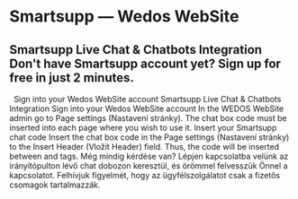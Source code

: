 # Smartsupp — Wedos WebSite
## Smartsupp Live Chat & Chatbots Integration Don't have Smartsupp account yet? Sign up for free in just 2 minutes.
  Sign into your Wedos WebSite account
Smartsupp Live Chat & Chatbots Integration
Sign into your Wedos WebSite account
In the WEDOS WebSite admin go to Page settings (Nastavení stránky). The chat box code must be inserted into each page where you wish to use it.
Insert your Smartsupp chat code
Insert the chat box code in the Page settings (Nastavení stránky) to the Insert Header (Vložit Header) field. Thus, the code will be inserted between <head> and </head> tags.
Még mindig kérdése van? Lépjen kapcsolatba velünk az irányítópulton lévő chat dobozon keresztül, és örömmel felvesszük Önnel a kapcsolatot. Felhívjuk figyelmét, hogy az ügyfélszolgálatot csak a fizetős csomagok tartalmazzák.

